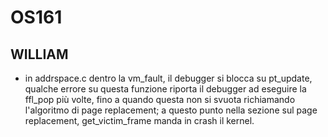 # OS161
## WILLIAM
- in addrspace.c dentro la vm_fault, il debugger si blocca su pt_update, qualche errore
  su questa funzione riporta il debugger ad eseguire la ffl_pop più volte, fino a quando
  questa non si svuota richiamando l'algoritmo di page replacement; a questo punto nella
  sezione sul page replacement, get_victim_frame manda in crash il kernel.
  
